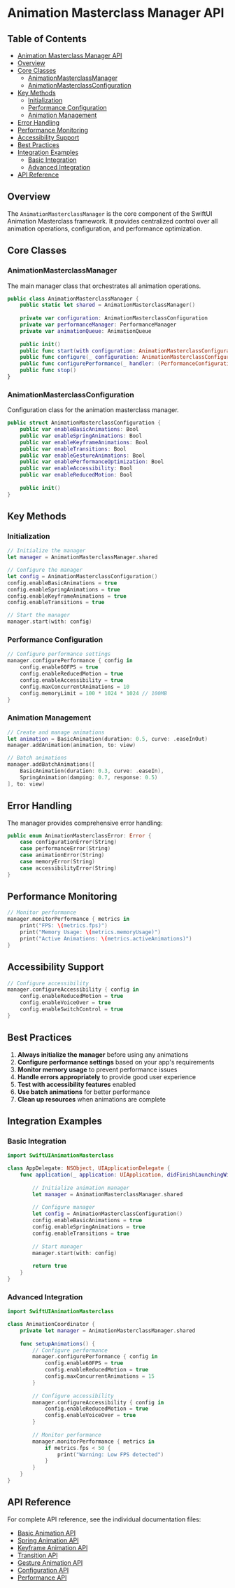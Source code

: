 # Animation Masterclass Manager API

<!-- TOC START -->
## Table of Contents
- [Animation Masterclass Manager API](#animation-masterclass-manager-api)
- [Overview](#overview)
- [Core Classes](#core-classes)
  - [AnimationMasterclassManager](#animationmasterclassmanager)
  - [AnimationMasterclassConfiguration](#animationmasterclassconfiguration)
- [Key Methods](#key-methods)
  - [Initialization](#initialization)
  - [Performance Configuration](#performance-configuration)
  - [Animation Management](#animation-management)
- [Error Handling](#error-handling)
- [Performance Monitoring](#performance-monitoring)
- [Accessibility Support](#accessibility-support)
- [Best Practices](#best-practices)
- [Integration Examples](#integration-examples)
  - [Basic Integration](#basic-integration)
  - [Advanced Integration](#advanced-integration)
- [API Reference](#api-reference)
<!-- TOC END -->


## Overview

The `AnimationMasterclassManager` is the core component of the SwiftUI Animation Masterclass framework. It provides centralized control over all animation operations, configuration, and performance optimization.

## Core Classes

### AnimationMasterclassManager

The main manager class that orchestrates all animation operations.

```swift
public class AnimationMasterclassManager {
    public static let shared = AnimationMasterclassManager()
    
    private var configuration: AnimationMasterclassConfiguration
    private var performanceManager: PerformanceManager
    private var animationQueue: AnimationQueue
    
    public init()
    public func start(with configuration: AnimationMasterclassConfiguration)
    public func configure(_ configuration: AnimationMasterclassConfiguration)
    public func configurePerformance(_ handler: (PerformanceConfiguration) -> Void)
    public func stop()
}
```

### AnimationMasterclassConfiguration

Configuration class for the animation masterclass manager.

```swift
public struct AnimationMasterclassConfiguration {
    public var enableBasicAnimations: Bool
    public var enableSpringAnimations: Bool
    public var enableKeyframeAnimations: Bool
    public var enableTransitions: Bool
    public var enableGestureAnimations: Bool
    public var enablePerformanceOptimization: Bool
    public var enableAccessibility: Bool
    public var enableReducedMotion: Bool
    
    public init()
}
```

## Key Methods

### Initialization

```swift
// Initialize the manager
let manager = AnimationMasterclassManager.shared

// Configure the manager
let config = AnimationMasterclassConfiguration()
config.enableBasicAnimations = true
config.enableSpringAnimations = true
config.enableKeyframeAnimations = true
config.enableTransitions = true

// Start the manager
manager.start(with: config)
```

### Performance Configuration

```swift
// Configure performance settings
manager.configurePerformance { config in
    config.enable60FPS = true
    config.enableReducedMotion = true
    config.enableAccessibility = true
    config.maxConcurrentAnimations = 10
    config.memoryLimit = 100 * 1024 * 1024 // 100MB
}
```

### Animation Management

```swift
// Create and manage animations
let animation = BasicAnimation(duration: 0.5, curve: .easeInOut)
manager.addAnimation(animation, to: view)

// Batch animations
manager.addBatchAnimations([
    BasicAnimation(duration: 0.3, curve: .easeIn),
    SpringAnimation(damping: 0.7, response: 0.5)
], to: view)
```

## Error Handling

The manager provides comprehensive error handling:

```swift
public enum AnimationMasterclassError: Error {
    case configurationError(String)
    case performanceError(String)
    case animationError(String)
    case memoryError(String)
    case accessibilityError(String)
}
```

## Performance Monitoring

```swift
// Monitor performance
manager.monitorPerformance { metrics in
    print("FPS: \(metrics.fps)")
    print("Memory Usage: \(metrics.memoryUsage)")
    print("Active Animations: \(metrics.activeAnimations)")
}
```

## Accessibility Support

```swift
// Configure accessibility
manager.configureAccessibility { config in
    config.enableReducedMotion = true
    config.enableVoiceOver = true
    config.enableSwitchControl = true
}
```

## Best Practices

1. **Always initialize the manager** before using any animations
2. **Configure performance settings** based on your app's requirements
3. **Monitor memory usage** to prevent performance issues
4. **Handle errors appropriately** to provide good user experience
5. **Test with accessibility features** enabled
6. **Use batch animations** for better performance
7. **Clean up resources** when animations are complete

## Integration Examples

### Basic Integration

```swift
import SwiftUIAnimationMasterclass

class AppDelegate: NSObject, UIApplicationDelegate {
    func application(_ application: UIApplication, didFinishLaunchingWithOptions launchOptions: [UIApplication.LaunchOptionsKey: Any]?) -> Bool {
        
        // Initialize animation manager
        let manager = AnimationMasterclassManager.shared
        
        // Configure manager
        let config = AnimationMasterclassConfiguration()
        config.enableBasicAnimations = true
        config.enableSpringAnimations = true
        config.enableTransitions = true
        
        // Start manager
        manager.start(with: config)
        
        return true
    }
}
```

### Advanced Integration

```swift
import SwiftUIAnimationMasterclass

class AnimationCoordinator {
    private let manager = AnimationMasterclassManager.shared
    
    func setupAnimations() {
        // Configure performance
        manager.configurePerformance { config in
            config.enable60FPS = true
            config.enableReducedMotion = true
            config.maxConcurrentAnimations = 15
        }
        
        // Configure accessibility
        manager.configureAccessibility { config in
            config.enableReducedMotion = true
            config.enableVoiceOver = true
        }
        
        // Monitor performance
        manager.monitorPerformance { metrics in
            if metrics.fps < 50 {
                print("Warning: Low FPS detected")
            }
        }
    }
}
```

## API Reference

For complete API reference, see the individual documentation files:

- [Basic Animation API](BasicAnimationAPI.md)
- [Spring Animation API](SpringAnimationAPI.md)
- [Keyframe Animation API](KeyframeAnimationAPI.md)
- [Transition API](TransitionAPI.md)
- [Gesture Animation API](GestureAnimationAPI.md)
- [Configuration API](ConfigurationAPI.md)
- [Performance API](PerformanceAPI.md)
